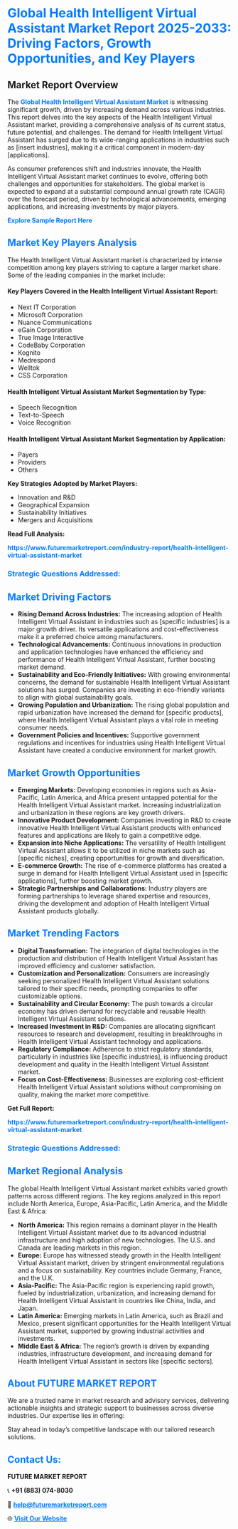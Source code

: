 <h1 style="color: #007BFF;">Global Health Intelligent Virtual Assistant Market Report 2025-2033: Driving Factors, Growth Opportunities, and Key Players</h1>

<section id="overview">
<h2>Market Report Overview</h2>
<p>The <a href="https://www.futuremarketreport.com/industry-report/health-intelligent-virtual-assistant-market" style="color: #007BFF; text-decoration: none;"><strong>Global Health Intelligent Virtual Assistant Market</strong></a> is witnessing significant growth, driven by increasing demand across various industries. This report delves into the key aspects of the Health Intelligent Virtual Assistant market, providing a comprehensive analysis of its current status, future potential, and challenges. The demand for Health Intelligent Virtual Assistant has surged due to its wide-ranging applications in industries such as [insert industries], making it a critical component in modern-day [applications].</p>
<p>As consumer preferences shift and industries innovate, the Health Intelligent Virtual Assistant market continues to evolve, offering both challenges and opportunities for stakeholders. The global market is expected to expand at a substantial compound annual growth rate (CAGR) over the forecast period, driven by technological advancements, emerging applications, and increasing investments by major players.</p>
</section>

<section id="overview">
<p><a href="https://www.futuremarketreport.com/request-sample/reportId=46385" style="color: #007BFF; text-decoration: none;"><strong>Explore Sample Report Here</strong></a></p>
</section>

<section id="key-players">
<h2 style="color: #007BFF;">Market Key Players Analysis</h2>
<p>The Health Intelligent Virtual Assistant market is characterized by intense competition among key players striving to capture a larger market share. Some of the leading companies in the market include:</p>
<h4>Key Players Covered in the Health Intelligent Virtual Assistant Report:</h4>
<ul><li>Next IT Corporation</li><li>Microsoft Corporation</li><li>Nuance Communications</li><li>eGain Corporation</li><li>True Image Interactive</li><li>CodeBaby Corporation</li><li>Kognito</li><li>Medrespond</li><li>Welltok</li><li>CSS Corporation</li></ul>
<h4>Health Intelligent Virtual Assistant Market Segmentation by Type:</h4>
<ul><li>Speech Recognition</li><li>Text-to-Speech</li><li>Voice Recognition</li></ul>

<h4>Health Intelligent Virtual Assistant Market Segmentation by Application:</h4>
<ul><li>Payers</li><li>Providers</li><li>Others</li></ul>
<p><strong>Key Strategies Adopted by Market Players:</strong></p>
<ul>
<li>Innovation and R&D</li>
<li>Geographical Expansion</li>
<li>Sustainability Initiatives</li>
<li>Mergers and Acquisitions</li>
</ul>
</section>

<section>
<p><strong>Read Full Analysis: </strong></p><a href="https://www.futuremarketreport.com/industry-report/health-intelligent-virtual-assistant-market" style="color: #007BFF; text-decoration: none;"><strong>https://www.futuremarketreport.com/industry-report/health-intelligent-virtual-assistant-market</strong></a>
<h3 style="color: #007BFF;">Strategic Questions Addressed:</h3>
</section>

<section id="driving-factors">
<h2 style="color: #007BFF;">Market Driving Factors</h2>
<ul>
<li><strong>Rising Demand Across Industries:</strong> The increasing adoption of Health Intelligent Virtual Assistant in industries such as [specific industries] is a major growth driver. Its versatile applications and cost-effectiveness make it a preferred choice among manufacturers.</li>
<li><strong>Technological Advancements:</strong> Continuous innovations in production and application technologies have enhanced the efficiency and performance of Health Intelligent Virtual Assistant, further boosting market demand.</li>
<li><strong>Sustainability and Eco-Friendly Initiatives:</strong> With growing environmental concerns, the demand for sustainable Health Intelligent Virtual Assistant solutions has surged. Companies are investing in eco-friendly variants to align with global sustainability goals.</li>
<li><strong>Growing Population and Urbanization:</strong> The rising global population and rapid urbanization have increased the demand for [specific products], where Health Intelligent Virtual Assistant plays a vital role in meeting consumer needs.</li>
<li><strong>Government Policies and Incentives:</strong> Supportive government regulations and incentives for industries using Health Intelligent Virtual Assistant have created a conducive environment for market growth.</li>
</ul>
</section>

<section id="growth-opportunities">
<h2 style="color: #007BFF;">Market Growth Opportunities</h2>
<ul>
<li><strong>Emerging Markets:</strong> Developing economies in regions such as Asia-Pacific, Latin America, and Africa present untapped potential for the Health Intelligent Virtual Assistant market. Increasing industrialization and urbanization in these regions are key growth drivers.</li>
<li><strong>Innovative Product Development:</strong> Companies investing in R&D to create innovative Health Intelligent Virtual Assistant products with enhanced features and applications are likely to gain a competitive edge.</li>
<li><strong>Expansion into Niche Applications:</strong> The versatility of Health Intelligent Virtual Assistant allows it to be utilized in niche markets such as [specific niches], creating opportunities for growth and diversification.</li>
<li><strong>E-commerce Growth:</strong> The rise of e-commerce platforms has created a surge in demand for Health Intelligent Virtual Assistant used in [specific applications], further boosting market growth.</li>
<li><strong>Strategic Partnerships and Collaborations:</strong> Industry players are forming partnerships to leverage shared expertise and resources, driving the development and adoption of Health Intelligent Virtual Assistant products globally.</li>
</ul>
</section>

<section id="trending-factors">
<h2 style="color: #007BFF;">Market Trending Factors</h2>
<ul>
<li><strong>Digital Transformation:</strong> The integration of digital technologies in the production and distribution of Health Intelligent Virtual Assistant has improved efficiency and customer satisfaction.</li>
<li><strong>Customization and Personalization:</strong> Consumers are increasingly seeking personalized Health Intelligent Virtual Assistant solutions tailored to their specific needs, prompting companies to offer customizable options.</li>
<li><strong>Sustainability and Circular Economy:</strong> The push towards a circular economy has driven demand for recyclable and reusable Health Intelligent Virtual Assistant solutions.</li>
<li><strong>Increased Investment in R&D:</strong> Companies are allocating significant resources to research and development, resulting in breakthroughs in Health Intelligent Virtual Assistant technology and applications.</li>
<li><strong>Regulatory Compliance:</strong> Adherence to strict regulatory standards, particularly in industries like [specific industries], is influencing product development and quality in the Health Intelligent Virtual Assistant market.</li>
<li><strong>Focus on Cost-Effectiveness:</strong> Businesses are exploring cost-efficient Health Intelligent Virtual Assistant solutions without compromising on quality, making the market more competitive.</li>
</ul>
</section>

<section>
<p><strong>Get Full Report: </strong></p><a href="https://www.futuremarketreport.com/industry-report/health-intelligent-virtual-assistant-market" style="color: #007BFF; text-decoration: none;"><strong>https://www.futuremarketreport.com/industry-report/health-intelligent-virtual-assistant-market</strong></a>
<h3 style="color: #007BFF;">Strategic Questions Addressed:</h3>
</section>


<section id="regional-analysis">
<h2 style="color: #007BFF;">Market Regional Analysis</h2>
<p>The global Health Intelligent Virtual Assistant market exhibits varied growth patterns across different regions. The key regions analyzed in this report include North America, Europe, Asia-Pacific, Latin America, and the Middle East & Africa:</p>
<ul>
<li><strong>North America:</strong> This region remains a dominant player in the Health Intelligent Virtual Assistant market due to its advanced industrial infrastructure and high adoption of new technologies. The U.S. and Canada are leading markets in this region.</li>
<li><strong>Europe:</strong> Europe has witnessed steady growth in the Health Intelligent Virtual Assistant market, driven by stringent environmental regulations and a focus on sustainability. Key countries include Germany, France, and the U.K.</li>
<li><strong>Asia-Pacific:</strong> The Asia-Pacific region is experiencing rapid growth, fueled by industrialization, urbanization, and increasing demand for Health Intelligent Virtual Assistant in countries like China, India, and Japan.</li>
<li><strong>Latin America:</strong> Emerging markets in Latin America, such as Brazil and Mexico, present significant opportunities for the Health Intelligent Virtual Assistant market, supported by growing industrial activities and investments.</li>
<li><strong>Middle East & Africa:</strong> The region’s growth is driven by expanding industries, infrastructure development, and increasing demand for Health Intelligent Virtual Assistant in sectors like [specific sectors].</li>
</ul>
</section>

<footer>
<h2 style="color: #007BFF;">About FUTURE MARKET REPORT</h2>
<p>We are a trusted name in market research and advisory services, delivering actionable insights and strategic support to businesses across diverse industries. Our expertise lies in offering:</p>

<p>Stay ahead in today’s competitive landscape with our tailored research solutions.</p>

<h2 style="color: #007BFF;">Contact Us:</h2>
<p><strong>FUTURE MARKET REPORT</strong></p>
<p>📞 <strong>+91 (883) 074-8030</strong></p>
<p>📧 <strong><a href="mailto:help@futuremarketreport.com" style="color: #007BFF;">help@futuremarketreport.com</a></strong></p>
<p>🌐 <strong><a href="https://www.futuremarketreport.com/" style="color: #007BFF;">Visit Our Website</a></strong></p>
</footer>